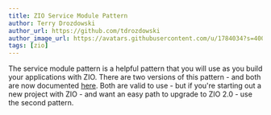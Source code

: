 ```yaml
---
title: ZIO Service Module Pattern
author: Terry Drozdowski
author_url: https://github.com/tdrozdowski
author_image_url: https://avatars.githubusercontent.com/u/1784034?s=400&v=4
tags: [zio]
---
```


The service module pattern is a helpful pattern that you will use as you build your applications with ZIO. There are two
versions of this pattern - and both are now documented [here](/docs/zio/service_module_pattern). Both are valid to use -
but if you're starting out a new project with ZIO - and want an easy path to upgrade to ZIO 2.0 - use the second
pattern.
